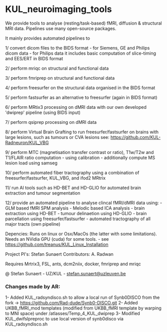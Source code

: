 # KUL_neuroimaging_tools
We provide tools to analyse (resting/task-based) fMRI, diffusion & structural MRI data.
Pipelines use many open-source packages.

It mainly provides automated pipelines to

1/ convert dicom files to the BIDS format
        - for Siemens, GE and Philips dicom data
        - for Philips data it includes basic computation of slice-timing and EES/ERT in BIDS format

2/ perform mriqc on structural and functional data

3/ perform fmriprep on structural and functional data

4/ perform freesurfer on the structural data organised in the BIDS format

5/ perform fastsurfer as an alternative to freesurfer (again in BIDS format)

6/ perform MRtix3 processing on dMRI data with our own developed 'dwiprep' pipeline (using BIDS input)

7/ perform qsiprep processing on dMRI data

8/ perform Virtual Brain Grafting to run freesurfer/fastsurfer on brains with large lesions, such as tumours or CVA lesions
        see: https://github.com/KUL-Radneuron/KUL_VBG

9/ perform MTC (magnetisation transfer contrast or ratio), T1w/T2w and T1/FLAIR ratio computation
        - using calibration
        - additionally compute MS lesion load using samseg

10/ perform automated fiber tractography using a combination of freesurfer/fastsurfer, KUL_VBG, and ifod2 MRtrix

11/ run AI tools such as HD-BET and HD-GLIO for automated brain extraction and tumour segmentation

12/ provide an automated pipeline to analyse clincal fMRI/dMRI data using:
        - GLM based fMRI SPM analysis
        - Melodic based ICA analysis
        - brain extraction using HD-BET
        - tumour delinaetion using HD-GLIO
        - brain parcellation using freesurfer/fastsurfer
        - automated tractography of all major tracts (own pipeline)



Depencies:
        Runs on linux or Osx/MacOs (the latter with some limitations).
        Needs an NVidia GPU (cuda) for some tools.
                - see https://github.com/treanus/KUL_Linux_Installation



Project PI's: Stefan Sunaert
Contributors: A. Radwan

Requires Mrtrix3, FSL, ants, dcm2niix, docker, fmriprep and mriqc

@ Stefan Sunaert - UZ/KUL - stefan.sunaert@uzleuven.be

### Changes made by AR:
1- Added KUL_radsyndisco.sh to allow a local run of Synb0DISCO from the fork -> https://github.com/Rad-dude/Synb0-DISCO.git
2- Added UKBB_fMRI_mod templates (modified from UKBB_fMRI template by warping to MNI space) under /atlasses/Temp_4_KUL_dwiprep
3- Modified KUL_dwifslpreproc to use local version of synb0disco via KUL_radsyndisco.sh
